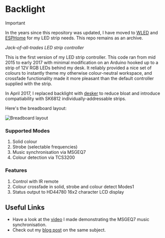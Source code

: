 # Backlight

> [!IMPORTANT]
> In the years since this repository was updated, I have moved to [WLED](https://kno.wled.ge/) and [ESPHome](https://esphome.io/) for my LED strip needs. This repo remains as an archive.

*Jack-of-all-trades LED strip controller*

This is the first version of my LED strip controller. This code ran from mid 2015 to early 2017 with minimal modification on an Arduino hooked up to a strip of 12V RGB LEDs behind my desk. It reliably provided a nice set of colours to instantly theme my otherwise colour-neutral workspace, and crossfade functionality made it more pleasant than the default controller supplied with the strip.

In April 2017, I replaced backlight with [desker][] to reduce bloat and introduce compatiability with SK6812 individually-addressable strips.

Here's the breadboard layout:

![Breadboard layout][breadboard]

### Supported Modes

1. Solid colour
1. Strobe (selectable frequencies)
1. Music synchronisation via MSGEQ7
1. Colour detection via TCS3200

### Features

1. Control with IR remote
1. Colour crossfade in solid, strobe and colour detect Modes1
1. Status output to HD44780 16x2 character LCD display

## Useful Links

- Have a look at the [video][yt] I made demonstrating the MSGEQ7 music synchronisation.
- Check out my [blog post][site] on the same subject.

[yt]: https://youtu.be/vmSqzH9hZJs
[site]: https://albertnis.com/posts/afterglow/
[breadboard]: http://i.imgur.com/pIRoXSz.jpg
[desker]: https://github.com/albertnis/desker
